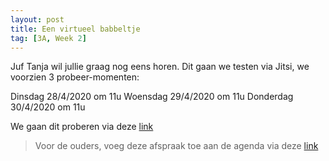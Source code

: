 ```yaml
---
layout: post
title: Een virtueel babbeltje
tag: [3A, Week 2]
---
```


Juf Tanja wil jullie graag nog eens horen. Dit gaan we testen via Jitsi, we voorzien 3 probeer-momenten:

Dinsdag 28/4/2020 om 11u
Woensdag 29/4/2020 om 11u
Donderdag 30/4/2020 om 11u

We gaan dit proberen via deze [link](https://meet.jit.si/DeStappe3A)

> Voor de ouders, voeg deze afspraak toe aan de agenda via deze [link](files/babbelen.ics)

